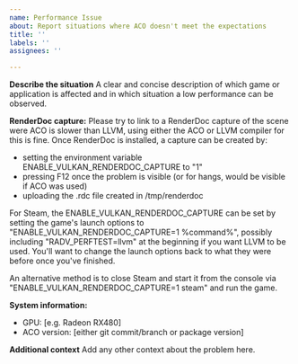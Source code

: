 ```yaml
---
name: Performance Issue
about: Report situations where ACO doesn't meet the expectations
title: ''
labels: ''
assignees: ''

---
```


**Describe the situation**
A clear and concise description of which game or application is affected and in which situation a low performance can be observed.

**RenderDoc capture:**
Please try to link to a RenderDoc capture of the scene were ACO is slower than LLVM, using either the ACO or LLVM compiler for this is fine. Once RenderDoc is installed, a capture can be created by:

- setting the environment variable ENABLE_VULKAN_RENDERDOC_CAPTURE to "1"
- pressing F12 once the problem is visible (or for hangs, would be visible if ACO was used)
- uploading the .rdc file created in /tmp/renderdoc

For Steam, the ENABLE_VULKAN_RENDERDOC_CAPTURE can be set by setting the game's launch options to "ENABLE_VULKAN_RENDERDOC_CAPTURE=1 %command%", possibly including "RADV_PERFTEST=llvm" at the beginning if you want LLVM to be used. You'll want to change the launch options back to what they were before once you've finished.

An alternative method is to close Steam and start it from the console via "ENABLE_VULKAN_RENDERDOC_CAPTURE=1 steam" and run the game.

**System information:**
 - GPU: [e.g. Radeon RX480]
 - ACO version: [either git commit/branch or package version]

**Additional context**
Add any other context about the problem here.

